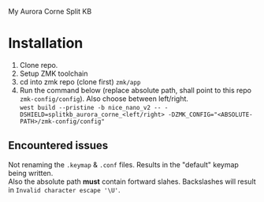 My Aurora Corne Split KB  

# Installation

1. Clone repo.
2. Setup ZMK toolchain
3. cd into zmk repo (clone first) `zmk/app`
4. Run the command below (replace absolute path, shall point to this repo `zmk-config/config`). Also choose between left/right.   
`west build --pristine -b nice_nano_v2 -- -DSHIELD=splitkb_aurora_corne_<left/right> -DZMK_CONFIG="<ABSOLUTE-PATH>/zmk-config/config"`

## Encountered issues
Not renaming the `.keymap` & `.conf` files. Results in the "default" keymap being written.  
Also the absolute path **must** contain fortward slahes. Backslashes will result in `Invalid character escape '\U'`.